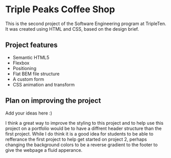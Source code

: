 # Triple Peaks Coffee Shop

This is the second project of the Software Engineering program at TripleTen. It was created using HTML and CSS, based on the design brief.

## Project features

- Semantic HTML5
- Flexbox
- Positioning
- Flat BEM file structure
- A custom form
- CSS animation and transform

## Plan on improving the project

Add your ideas here :)

I think a great way to improve the styling to this project and to help use this project on a portfolio would be to have a diffrent header structure than the first project. While I do think it is a good idea for students to be able to refferance the first project to help get started on project 2, perhaps changing the background colors to be a reverse gradient to the footer to give the webpage a fluid apperance.
